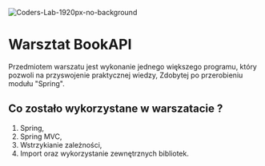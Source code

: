 ![Coders-Lab-1920px-no-background](https://user-images.githubusercontent.com/152855/73064373-5ed69780-3ea1-11ea-8a71-3d370a5e7dd8.png)

# Warsztat BookAPI

Przedmiotem warszatu jest wykonanie jednego większego programu, który pozwoli na przyswojenie praktycznej wiedzy,
Zdobytej po przerobieniu modułu "Spring".

## Co zostało wykorzystane w warszatacie ?

1. Spring,
2. Spring MVC,
3. Wstrzykianie zależności,
4. Import oraz wykorzystanie zewnętrznych bibliotek.
